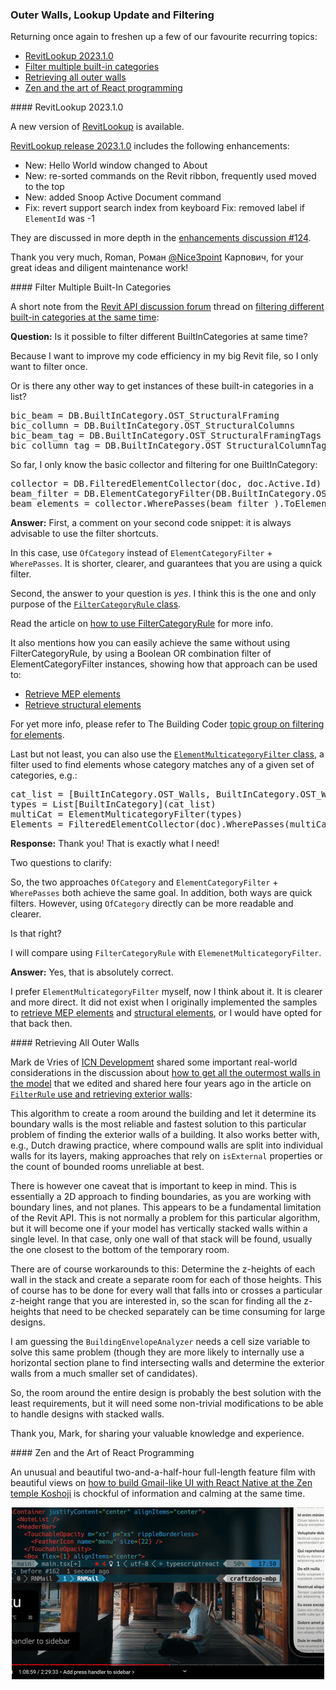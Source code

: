 <head>
<meta http-equiv="Content-Type" content="text/html; charset=utf-8">
<link rel="stylesheet" type="text/css" href="bc.css">
<script src="https://cdn.rawgit.com/google/code-prettify/master/loader/run_prettify.js" type="text/javascript"></script>
</head>

<!---

- RevitLookup Release 2023.1.0
  New: Hello World window changed to About
  New: re-sorted commands on the Revit ribbon, frequently used moved to the top
  New: added Snoop Active Document command
  Fix: revert support search index from keyboard
  Fix: removed label if `ElementId` was -1

- Filter different BuiltInCategories at same time
  https://forums.autodesk.com/t5/revit-api-forum/can-i-filter-different-builtincategories-at-same-time/m-p/11254486

- How do I get all the outermost walls in the model?
  https://forums.autodesk.com/t5/revit-api-forum/how-do-i-get-all-the-outermost-walls-in-the-model/m-p/11250597#M64192
  1656_exterior_walls.md
  addendum
[m.de.vriesTH5VM](https://forums.autodesk.com/t5/user/viewprofilepage/user-id/5479182)
This algorithm to create a room around the building and let it determine its boundary walls is the most reliable and fastest solution to this particular problem of finding the exterior walls of a building. It also works better with e.g. Dutch drawing practice where compound walls are split into individual walls for its layers, making approaches that rely on 'isExternal' properties or the count of bounded rooms unreliable at best.
There is however one caveat that is important to keep in mind. This is essentially a 2D approach to finding boundaries as you are working with boundary lines and not planes. This appears to be a fundamental limitation of the Revit API. This is not normally a problem for this particular algorithm, but it will become one if your model has vertically stacked walls within a single level. In that case only one wall of that stack will be found, usually the one closest to the bottom of the temporary room.
There are of course workarounds to this: Determine the z-heights of each wall in the stack and create a separate room for each of those heights. This of course has to be done for every wall that falls into or crosses a particular z-height range that you are interested in, so the scan for finding all the z-heights that need to be checked separately can be time consuming for large designs.
I am guessing the `BuildingEnvelopeAnalyzer` needs a cell size variable to solve this same problem (though they are more likely to internally use a horizontal section plane to find intersecting walls and determine the exterior walls from a much smaller set of candidates).
So, the room around the entire design is probably the best solution with the least requirements, but it will need some non-trivial modifications to be able to handle designs with stacked walls  

- zen and the art of react programming
  [How to build Gmail-like UI with React Native at a Zen temple Koshoji](https://youtu.be/w-M9UFHLAl0)
  two-and-a-half-hour full feature film with beautiful views 

twitter:

RevitLookup update, filtering for multiple built-in categories and considerations retrieving all outer walls in the #RevitAPI  @AutodeskForge @AutodeskRevit #bim #DynamoBim #ForgeDevCon https://bit.ly/outerwalls

Freshening up a few of our favourite recurring topics
&ndash; RevitLookup update
&ndash; Filtering for multiple built-in categories
&ndash; Retrieving all outer walls
&ndash; Zen and the art of React programming...

linkedin:

RevitLookup update, filtering for multiple built-in categories and considerations retrieving all outer walls in the #RevitAPI

https://bit.ly/outerwalls

Freshening up a few of our favourite recurring topics:

- RevitLookup update
- Filtering for multiple built-in categories
- Retrieving all outer walls
- Zen and the art of React programming...

#bim #DynamoBim #ForgeDevCon #Revit #API #IFC #SDK #AI #VisualStudio #Autodesk #AEC #adsk

the [Revit API discussion forum](http://forums.autodesk.com/t5/revit-api-forum/bd-p/160) thread

<center>
<img src="img/" alt="" title="" width="600" height=""/>
<p style="font-size: 80%; font-style:italic"></p>
</center>

-->

### Outer Walls, Lookup Update and Filtering

Returning once again to freshen up a few of our favourite recurring topics:

- [RevitLookup 2023.1.0](#2)
- [Filter multiple built-in categories](#3)
- [Retrieving all outer walls](#4)
- [Zen and the art of React programming](#5)

####<a name="2"></a> RevitLookup 2023.1.0

A new version of [RevitLookup](https://github.com/jeremytammik/RevitLookup) is available.

[RevitLookup release 2023.1.0](https://github.com/jeremytammik/RevitLookup/releases/tag/2023.1.0) includes the following enhancements:

- New: Hello World window changed to About
- New: re-sorted commands on the Revit ribbon, frequently used moved to the top
- New: added Snoop Active Document command
- Fix: revert support search index from keyboard
  Fix: removed label if `ElementId` was -1

They are discussed in more depth in
the [enhancements discussion #124](https://github.com/jeremytammik/RevitLookup/discussions/124#discussioncomment-2675274).

Thank you very much, Roman, Роман [@Nice3point](https://t.me/nice3point) Карпович, for your great ideas and diligent maintenance work!

####<a name="3"></a> Filter Multiple Built-In Categories

A short note from
the [Revit API discussion forum](http://forums.autodesk.com/t5/revit-api-forum/bd-p/160) thread
on [filtering different built-in categories at the same time](https://forums.autodesk.com/t5/revit-api-forum/can-i-filter-different-builtincategories-at-same-time/m-p/11254486):

**Question:** Is it possible to filter different BuiltInCategories at same time?

Because I want to improve my code efficiency in my big Revit file, so I only want to filter once.

Or is there any other way to get instances of these built-in categories in a list?

<pre class="prettyprint">
bic_beam = DB.BuiltInCategory.OST_StructuralFraming
bic_collumn = DB.BuiltInCategory.OST_StructuralColumns
bic_beam_tag = DB.BuiltInCategory.OST_StructuralFramingTags
bic_collumn_tag = DB.BuiltInCategory.OST_StructuralColumnTags
</pre>

So far, I only know the basic collector and filtering for one BuiltInCategory:

<pre class="prettyprint">
collector = DB.FilteredElementCollector(doc, doc.Active.Id)
beam_filter = DB.ElementCategoryFilter(DB.BuiltInCategory.OST_StructuralFraming)
beam_elements = collector.WherePasses(beam_filter ).ToElementIds()
</pre>

**Answer:** First, a comment on your second code snippet: it is always advisable to use the filter shortcuts.

In this case, use `OfCategory` instead of `ElementCategoryFilter` + `WherePasses`.
It is shorter, clearer, and guarantees that you are using a quick filter.

Second, the answer to your question is *yes*.
I think this is the one and only purpose of
the [`FilterCategoryRule` class](https://www.revitapidocs.com/2022/7df5b10b-c423-b5c8-6492-1274d7a447d9.htm).

Read the article on [how to use FilterCategoryRule](https://thebuildingcoder.typepad.com/blog/2018/05/how-to-use-filtercategoryrule.html) for more info.

It also mentions how you can easily achieve the same without using FilterCategoryRule, by using a Boolean OR combination filter of ElementCategoryFilter instances, showing how that approach can be used to:

- [Retrieve MEP elements](https://thebuildingcoder.typepad.com/blog/2010/06/retrieve-mep-elements-and-connectors.html)
- [Retrieve structural elements](https://thebuildingcoder.typepad.com/blog/2010/07/retrieve-structural-elements.html)

For yet more info, please refer to
The Building Coder [topic group on filtering for elements](https://thebuildingcoder.typepad.com/blog/about-the-author.html#5.9).

Last but not least, you can also use
the [`ElementMulticategoryFilter` class](https://www.revitapidocs.com/2022/e43a304a-6931-7492-441c-3cac428f2431.htm),
a filter used to find elements whose category matches any of a given set of categories, e.g.:

<pre class="prettyprint">
cat_list = [BuiltInCategory.OST_Walls, BuiltInCategory.OST_Windows, BuiltInCategory.OST_Doors, BuiltInCategory.OST_Floors, BuiltInCategory.OST_Ceilings]
types = List[BuiltInCategory](cat_list)
multiCat = ElementMulticategoryFilter(types)
Elements = FilteredElementCollector(doc).WherePasses(multiCat).WhereElementIsNotElementType().ToElements()
</pre>

**Response:** Thank you! That is exactly what I need!

Two questions to clarify:

So, the two approaches `OfCategory` and `ElementCategoryFilter` + `WherePasses` both achieve the same goal.
In addition, both ways are quick filters.
However, using `OfCategory` directly can be more readable and clearer. 

Is that right?

I will compare using `FilterCategoryRule` with `ElemenetMulticategoryFilter`.

**Answer:** Yes, that is absolutely correct.

I prefer `ElementMulticategoryFilter` myself, now I think about it.
It is clearer and more direct.
It did not exist when I originally implemented the samples
to [retrieve MEP elements](https://thebuildingcoder.typepad.com/blog/2010/06/retrieve-mep-elements-and-connectors.html)
and [structural elements](https://thebuildingcoder.typepad.com/blog/2010/07/retrieve-structural-elements.html),
or I would have opted for that back then.

####<a name="4"></a> Retrieving All Outer Walls

Mark de Vries of [ICN Development](https://icn.eu/) shared
some important real-world considerations in the discussion
about [how to get all the outermost walls in the model](https://forums.autodesk.com/t5/revit-api-forum/how-do-i-get-all-the-outermost-walls-in-the-model/m-p/11250597)
that we edited and shared here four years ago in the article
on [`FilterRule` use and retrieving exterior walls](http://thebuildingcoder.typepad.com/blog/2018/05/filterrule-use-and-retrieving-exterior-walls.html):

This algorithm to create a room around the building and let it determine its boundary walls is the most reliable and fastest solution to this particular problem of finding the exterior walls of a building. It also works better with, e.g., Dutch drawing practice, where compound walls are split into individual walls for its layers, making approaches that rely on `isExternal` properties or the count of bounded rooms unreliable at best.

There is however one caveat that is important to keep in mind. This is essentially a 2D approach to finding boundaries, as you are working with boundary lines, and not planes. This appears to be a fundamental limitation of the Revit API. This is not normally a problem for this particular algorithm, but it will become one if your model has vertically stacked walls within a single level. In that case, only one wall of that stack will be found, usually the one closest to the bottom of the temporary room.

There are of course workarounds to this: Determine the z-heights of each wall in the stack and create a separate room for each of those heights. This of course has to be done for every wall that falls into or crosses a particular z-height range that you are interested in, so the scan for finding all the z-heights that need to be checked separately can be time consuming for large designs.

I am guessing the `BuildingEnvelopeAnalyzer` needs a cell size variable to solve this same problem (though they are more likely to internally use a horizontal section plane to find intersecting walls and determine the exterior walls from a much smaller set of candidates).

So, the room around the entire design is probably the best solution with the least requirements, but it will need some non-trivial modifications to be able to handle designs with stacked walls.

Thank you, Mark, for sharing your valuable knowledge and experience.


####<a name="5"></a> Zen and the Art of React Programming

An unusual and beautiful two-and-a-half-hour full-length feature film with beautiful views 
on [how to build Gmail-like UI with React Native at the Zen temple Koshoji](https://youtu.be/w-M9UFHLAl0) is
chockful of information and calming at the same time.

<center>
<img src="img/zen_react_programming.png" alt="Zen and the Art of React Programming" title="Zen and the Art of React Programming" width="500"/> <!-- 1000 -->
</center>

